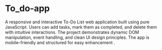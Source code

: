 # To_do-app
A responsive and interactive To-Do List web application built using pure JavaScript. Users can add tasks, mark them as completed, and delete them with intuitive interactions. The project demonstrates dynamic DOM manipulation, event handling, and clean UI design principles. The app is mobile-friendly and structured for easy enhancement .

